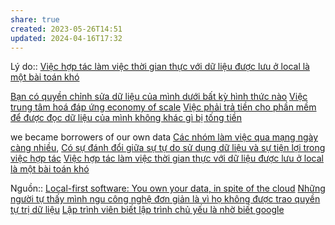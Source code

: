 ```yaml
---
share: true
created: 2023-05-26T14:51
updated: 2024-04-16T17:32
---
```

Lý do:: [Việc hợp tác làm việc thời gian thực với dữ liệu được lưu ở local là một bài toán khó](../../H%E1%BB%87%20th%E1%BB%91ng%20th%C3%B4ng%20tin/H%E1%BB%A3p%20t%C3%A1c%20l%C3%A0m%20vi%E1%BB%87c/Vi%E1%BB%87c%20h%E1%BB%A3p%20t%C3%A1c%20l%C3%A0m%20vi%E1%BB%87c%20th%E1%BB%9Di%20gian%20th%E1%BB%B1c%20v%E1%BB%9Bi%20d%E1%BB%AF%20li%E1%BB%87u%20%C4%91%C6%B0%E1%BB%A3c%20l%C6%B0u%20%E1%BB%9F%20local%20l%C3%A0%20m%E1%BB%99t%20b%C3%A0i%20to%C3%A1n%20kh%C3%B3.md)

[Bạn có quyền chỉnh sửa dữ liệu của mình dưới bất kỳ hình thức nào](./B%E1%BA%A1n%20c%C3%B3%20quy%E1%BB%81n%20ch%E1%BB%89nh%20s%E1%BB%ADa%20d%E1%BB%AF%20li%E1%BB%87u%20c%E1%BB%A7a%20m%C3%ACnh%20d%C6%B0%E1%BB%9Bi%20b%E1%BA%A5t%20k%E1%BB%B3%20h%C3%ACnh%20th%E1%BB%A9c%20n%C3%A0o.md) 
[Việc trung tâm hoá đáp ứng economy of scale](./Vi%E1%BB%87c%20trung%20t%C3%A2m%20ho%C3%A1%20%C4%91%C3%A1p%20%E1%BB%A9ng%20economy%20of%20scale.md) 
[Việc phải trả tiền cho phần mềm để được đọc dữ liệu của mình không khác gì bị tống tiền](./Vi%E1%BB%87c%20ph%E1%BA%A3i%20tr%E1%BA%A3%20ti%E1%BB%81n%20cho%20ph%E1%BA%A7n%20m%E1%BB%81m%20%C4%91%E1%BB%83%20%C4%91%C6%B0%E1%BB%A3c%20%C4%91%E1%BB%8Dc%20d%E1%BB%AF%20li%E1%BB%87u%20c%E1%BB%A7a%20m%C3%ACnh%20kh%C3%B4ng%20kh%C3%A1c%20g%C3%AC%20b%E1%BB%8B%20t%E1%BB%91ng%20ti%E1%BB%81n.md)

we became borrowers of our own data
[Các nhóm làm việc qua mạng ngày càng nhiều](../../H%E1%BB%87%20th%E1%BB%91ng%20th%C3%B4ng%20tin/H%E1%BB%A3p%20t%C3%A1c%20l%C3%A0m%20vi%E1%BB%87c/C%C3%A1c%20nh%C3%B3m%20l%C3%A0m%20vi%E1%BB%87c%20qua%20m%E1%BA%A1ng%20ng%C3%A0y%20c%C3%A0ng%20nhi%E1%BB%81u.md), [Có sự đánh đổi giữa sự tự do sử dụng dữ liệu và sự tiện lợi trong việc hợp tác](../../K%E1%BB%B9%20thu%E1%BA%ADt%20ph%E1%BA%A7n%20m%E1%BB%81m/%C4%90%C3%A1nh%20%C4%91%E1%BB%95i/C%C3%B3%20s%E1%BB%B1%20%C4%91%C3%A1nh%20%C4%91%E1%BB%95i%20gi%E1%BB%AFa%20s%E1%BB%B1%20t%E1%BB%B1%20do%20s%E1%BB%AD%20d%E1%BB%A5ng%20d%E1%BB%AF%20li%E1%BB%87u%20v%C3%A0%20s%E1%BB%B1%20ti%E1%BB%87n%20l%E1%BB%A3i%20trong%20vi%E1%BB%87c%20h%E1%BB%A3p%20t%C3%A1c.md) [Việc hợp tác làm việc thời gian thực với dữ liệu được lưu ở local là một bài toán khó](../../H%E1%BB%87%20th%E1%BB%91ng%20th%C3%B4ng%20tin/H%E1%BB%A3p%20t%C3%A1c%20l%C3%A0m%20vi%E1%BB%87c/Vi%E1%BB%87c%20h%E1%BB%A3p%20t%C3%A1c%20l%C3%A0m%20vi%E1%BB%87c%20th%E1%BB%9Di%20gian%20th%E1%BB%B1c%20v%E1%BB%9Bi%20d%E1%BB%AF%20li%E1%BB%87u%20%C4%91%C6%B0%E1%BB%A3c%20l%C6%B0u%20%E1%BB%9F%20local%20l%C3%A0%20m%E1%BB%99t%20b%C3%A0i%20to%C3%A1n%20kh%C3%B3.md)

Nguồn:: [Local-first software: You own your data, in spite of the cloud](https://www.inkandswitch.com/local-first/)
[Những người tự thấy mình ngu công nghệ đơn giản là vì họ không được trao quyền tự trị dữ liệu](Nh%E1%BB%AFng%20ng%C6%B0%E1%BB%9Di%20t%E1%BB%B1%20th%E1%BA%A5y%20m%C3%ACnh%20ngu%20c%C3%B4ng%20ngh%E1%BB%87%20%C4%91%C6%A1n%20gi%E1%BA%A3n%20l%C3%A0%20v%C3%AC%20h%E1%BB%8D%20kh%C3%B4ng%20%C4%91%C6%B0%E1%BB%A3c%20trao%20quy%E1%BB%81n%20t%E1%BB%B1%20tr%E1%BB%8B%20d%E1%BB%AF%20li%E1%BB%87u.md)
[Lập trình viên biết lập trình chủ yếu là nhờ biết google](../Nh%C3%A2n%20h%E1%BB%8Dc.%20Khoa%20h%E1%BB%8Dc%20nh%E1%BA%ADn%20th%E1%BB%A9c/L%E1%BA%ADp%20tr%C3%ACnh%20vi%C3%AAn%20bi%E1%BA%BFt%20l%E1%BA%ADp%20tr%C3%ACnh%20ch%E1%BB%A7%20y%E1%BA%BFu%20l%C3%A0%20nh%E1%BB%9D%20bi%E1%BA%BFt%20google.md)